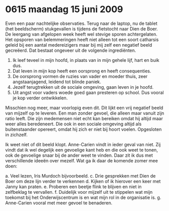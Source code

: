 # 0615 maandag 15 juni 2009
Even een paar nachtelijke observaties. Terug naar de laptop, nu de tablet (het beeldscherm) stukgevallen is tijdens de fietstocht naar Dien de Boer. De leergang van afgelopen week heeft wel stevige sporen achtergelaten. Het opsporen van belemmeringen heeft niet alleen tot een soort catharsis geleid bij een aantal medereizigers maar bij mij zelf een negatief beeld gecreëerd. Dat bestaat ongeveer uit de volgende ingrediënten. 

1. Ik leef teveel in mijn hoofd, in plaats van in mijn gehele lijf, hart en buik dus. 
2. Dat leven in mijn kop heeft een oorsprong en heeft consequenties. 
3. De oorsprong vormen de ruzies van vader en moeder thuis, zeer angstaanjagend, leidend tot blinde paniek. 
4. Jezelf terugtrekken uit de sociale omgeving, gaan leven in je hoofd. 
5. Uit angst voor vaders woede goed gaan presteren op school. Dus vooral je kop verder ontwikkelen. 

Misschien nog meer, maar voorlopig even dit. Dit lijkt een vrij negatief beeld van mijzelf op te leveren. Een man zonder gevoel, die alleen maar vanuit zijn ratio leeft. Die zijn medemensen niet echt kan bereiken omdat hij altijd maar weer alles beredeneert. Die ook in een sociale omgeving altijd als buitenstaander opereert, omdat hij zich er niet bij hoort voelen. Opgesloten in zichzelf. 

Ik weet niet of dit beeld klopt. Anne-Carien vindt in ieder geval van niet. Zij vindt dat ik wel degelijk een gevoelige kant heb en die ook weet te tonen, ook de gevoelige snaar bij de ander weet te vinden. Daar zit ik dus met verschillende ideeën over mezelf. Wat ga ik daar de komende zomer mee doen:

a. Veel lezen, Iris Murdoch bijvoorbeeld. 
c. Drie gesprekken met Dien de Boer om deze lijn verder te verkennen 
d. Kijken of ik hierover een keer met Janny kan praten. 
e. Proberen een beetje flink te blijven en niet in zelfbeklag te vervallen. 
f. Duidelijk voor mijzelf uit te stippelen wat mijn toekomst bij het Onderwijscentrum is en wat mijn rol in de organisatie is. 
g. Anne-Carien vooral met meer gevoel te benaderen.